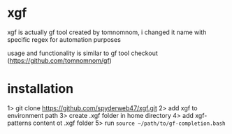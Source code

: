 # xgf
xgf is actually gf tool created by tomnomnom, i changed it name with specific regex for automation purposes

usage and functionality is similar to gf tool checkout (https://github.com/tomnomnom/gf)

# installation

1> git clone https://github.com/spyderweb47/xgf.git
2> add xgf to environment path
3> create .xgf folder in home directory
4> add xgf-patterns content ot .xgf folder
5> run ```source ~/path/to/gf-completion.bash```
